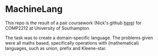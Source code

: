 # MachineLang
This repo is the result of a pair coursework (Nick's github [here][nick-link]) for COMP2212 at University of Southampton.

The task was to create a domain-specific language. The problems given were all maths based, specifically operations with (mathematical) languages, such as union, prefix and Kleene-star.

[nick-link]: https://github.com/npk1g15
